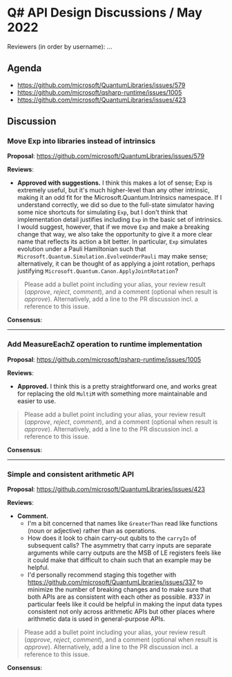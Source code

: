 # Q# API Design Discussions / May 2022

Reviewers (in order by username): ...

## Agenda

- https://github.com/microsoft/QuantumLibraries/issues/579
- https://github.com/microsoft/qsharp-runtime/issues/1005
- https://github.com/microsoft/QuantumLibraries/issues/423

## Discussion

### Move Exp into libraries instead of intrinsics

**Proposal**: https://github.com/microsoft/QuantumLibraries/issues/579

**Reviews**:
- **Approved with suggestions.** I think this makes a lot of sense; Exp is extremely useful, but it's much higher-level than any other intrinsic, making it an odd fit for the Microsoft.Quantum.Intrinsics namespace. If I understand correctly, we did so due to the full-state simulator having some nice shortcuts for simulating `Exp`, but I don't think that implementation detail justifies including `Exp` in the basic set of intrinsics.
 I would suggest, however, that if we move `Exp` and make a breaking change that way, we also take the opportunity to give it a more clear name that reflects its action a bit better. In particular, `Exp` simulates evolution under a Pauli Hamiltonian such that `Microsoft.Quantum.Simulation.EvolveUnderPauli` may make sense; alternatively, it can be thought of as applying a joint rotation, perhaps justifying `Microsoft.Quantum.Canon.ApplyJointRotation`?

> Please add a bullet point including your alias, your review result (*approve*, *reject*, *comment*), and a comment (optional when result is *approve*).  Alternatively, add a line to the PR discussion incl. a reference to this issue.

**Consensus**:

---

### Add MeasureEachZ operation to runtime implementation

**Proposal**: https://github.com/microsoft/qsharp-runtime/issues/1005

**Reviews**:
- **Approved.** I think this is a pretty straightforward one, and works great for replacing the old `MultiM` with something more maintainable and easier to use.
> Please add a bullet point including your alias, your review result (*approve*, *reject*, *comment*), and a comment (optional when result is *approve*).  Alternatively, add a line to the PR discussion incl. a reference to this issue.

**Consensus**:

---

### Simple and consistent arithmetic API

**Proposal**: https://github.com/microsoft/QuantumLibraries/issues/423

**Reviews**:

- **Comment.**
  - I'm a bit concerned that names like `GreaterThan` read like functions (noun or adjective) rather than as operations.
  - How does it look to chain carry-out qubits to the `carryIn` of subsequent calls? The asymmetry that carry inputs are separate arguments while carry outputs are the MSB of LE registers feels like it could make that difficult to chain such that an example may be helpful.
  - I'd personally recommend staging this together with https://github.com/microsoft/QuantumLibraries/issues/337 to minimize the number of breaking changes and to make sure that both APIs are as consistent with each other as possible. #337 in particular feels like it could be helpful in making the input data types consistent not only across arithmetic APIs but other places where arithmetic data is used in general-purpose APIs.

> Please add a bullet point including your alias, your review result (*approve*, *reject*, *comment*), and a comment (optional when result is *approve*).  Alternatively, add a line to the PR discussion incl. a reference to this issue.

**Consensus**:
